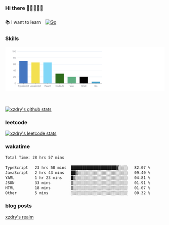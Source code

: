 ### Hi there 👋👋👋👋👋

 :books: I want to learn <a href="https://go.dev/" target="_blank"><img style="margin: 10px" src="https://profilinator.rishav.dev/skills-assets/go-original.svg" alt="Go" height="50" /></a>  

### Skills
![](img/2022-09-05-22-04-20.png)

<br />

[![xzdry's github stats](https://github-readme-stats.vercel.app/api?username=xzdry&count_private=true&show_icons=true&theme=vue)](https://github.com/xzdry)

### leetcode
[![xzdry's leetcode stats](https://leetcard.jacoblin.cool/xzdry-2?theme=light&font=Anek%20Kannada&site=cn)](https://leetcode.cn/u/xzdry-2/)

### wakatime
<!--START_SECTION:waka-->

```text
Total Time: 28 hrs 57 mins

TypeScript   23 hrs 50 mins  ████████████████████▓░░░░   82.07 %
JavaScript   2 hrs 43 mins   ██▒░░░░░░░░░░░░░░░░░░░░░░   09.40 %
YAML         1 hr 23 mins    █▒░░░░░░░░░░░░░░░░░░░░░░░   04.81 %
JSON         33 mins         ▒░░░░░░░░░░░░░░░░░░░░░░░░   01.91 %
HTML         18 mins         ▒░░░░░░░░░░░░░░░░░░░░░░░░   01.07 %
Other        5 mins          ░░░░░░░░░░░░░░░░░░░░░░░░░   00.32 %
```

<!--END_SECTION:waka-->

### blog posts
[xzdry's realm](https://www.justdry.net/)
